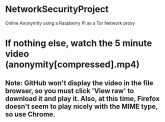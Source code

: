 # NetworkSecurityProject
Online Anonymity using a Raspberry Pi as a Tor Network proxy

# If nothing else, watch the 5 minute video (anonymity[compressed].mp4)
## Note: GitHub won't display the video in the file browser, so you must click 'View raw' to download it and play it. Also, at this time, Firefox doesn't seem to play nicely with the MIME type, so use Chrome.

